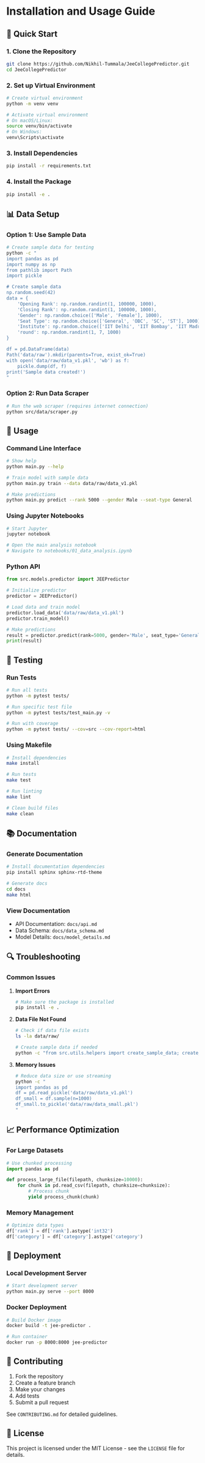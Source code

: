# Installation and Usage Guide

## 🚀 Quick Start

### 1. Clone the Repository
```bash
git clone https://github.com/Nikhil-Tummala/JeeCollegePredictor.git
cd JeeCollegePredictor
```

### 2. Set up Virtual Environment
```bash
# Create virtual environment
python -m venv venv

# Activate virtual environment
# On macOS/Linux:
source venv/bin/activate
# On Windows:
venv\Scripts\activate
```

### 3. Install Dependencies
```bash
pip install -r requirements.txt
```

### 4. Install the Package
```bash
pip install -e .
```

## 📊 Data Setup

### Option 1: Use Sample Data
```bash
# Create sample data for testing
python -c "
import pandas as pd
import numpy as np
from pathlib import Path
import pickle

# Create sample data
np.random.seed(42)
data = {
    'Opening Rank': np.random.randint(1, 100000, 1000),
    'Closing Rank': np.random.randint(1, 100000, 1000),
    'Gender': np.random.choice(['Male', 'Female'], 1000),
    'Seat Type': np.random.choice(['General', 'OBC', 'SC', 'ST'], 1000),
    'Institute': np.random.choice(['IIT Delhi', 'IIT Bombay', 'IIT Madras', 'IIT Kanpur'], 1000),
    'round': np.random.randint(1, 7, 1000)
}

df = pd.DataFrame(data)
Path('data/raw').mkdir(parents=True, exist_ok=True)
with open('data/raw/data_v1.pkl', 'wb') as f:
    pickle.dump(df, f)
print('Sample data created!')
"
```

### Option 2: Run Data Scraper
```bash
# Run the web scraper (requires internet connection)
python src/data/scraper.py
```

## 🔧 Usage

### Command Line Interface
```bash
# Show help
python main.py --help

# Train model with sample data
python main.py train --data data/raw/data_v1.pkl

# Make predictions
python main.py predict --rank 5000 --gender Male --seat-type General
```

### Using Jupyter Notebooks
```bash
# Start Jupyter
jupyter notebook

# Open the main analysis notebook
# Navigate to notebooks/01_data_analysis.ipynb
```

### Python API
```python
from src.models.predictor import JEEPredictor

# Initialize predictor
predictor = JEEPredictor()

# Load data and train model
predictor.load_data('data/raw/data_v1.pkl')
predictor.train_model()

# Make predictions
result = predictor.predict(rank=5000, gender='Male', seat_type='General')
print(result)
```

## 🧪 Testing

### Run Tests
```bash
# Run all tests
python -m pytest tests/

# Run specific test file
python -m pytest tests/test_main.py -v

# Run with coverage
python -m pytest tests/ --cov=src --cov-report=html
```

### Using Makefile
```bash
# Install dependencies
make install

# Run tests
make test

# Run linting
make lint

# Clean build files
make clean
```

## 📚 Documentation

### Generate Documentation
```bash
# Install documentation dependencies
pip install sphinx sphinx-rtd-theme

# Generate docs
cd docs
make html
```

### View Documentation
- API Documentation: `docs/api.md`
- Data Schema: `docs/data_schema.md`
- Model Details: `docs/model_details.md`

## 🔍 Troubleshooting

### Common Issues

1. **Import Errors**
   ```bash
   # Make sure the package is installed
   pip install -e .
   ```

2. **Data File Not Found**
   ```bash
   # Check if data file exists
   ls -la data/raw/
   
   # Create sample data if needed
   python -c "from src.utils.helpers import create_sample_data; create_sample_data()"
   ```

3. **Memory Issues**
   ```bash
   # Reduce data size or use streaming
   python -c "
   import pandas as pd
   df = pd.read_pickle('data/raw/data_v1.pkl')
   df_small = df.sample(n=1000)
   df_small.to_pickle('data/raw/data_small.pkl')
   "
   ```

## 📈 Performance Optimization

### For Large Datasets
```python
# Use chunked processing
import pandas as pd

def process_large_file(filepath, chunksize=10000):
    for chunk in pd.read_csv(filepath, chunksize=chunksize):
        # Process chunk
        yield process_chunk(chunk)
```

### Memory Management
```python
# Optimize data types
df['rank'] = df['rank'].astype('int32')
df['category'] = df['category'].astype('category')
```

## 🚀 Deployment

### Local Development Server
```bash
# Start development server
python main.py serve --port 8000
```

### Docker Deployment
```bash
# Build Docker image
docker build -t jee-predictor .

# Run container
docker run -p 8000:8000 jee-predictor
```

## 🤝 Contributing

1. Fork the repository
2. Create a feature branch
3. Make your changes
4. Add tests
5. Submit a pull request

See `CONTRIBUTING.md` for detailed guidelines.

## 📄 License

This project is licensed under the MIT License - see the `LICENSE` file for details.
